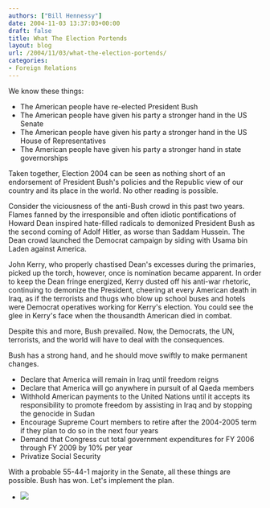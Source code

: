 ```yaml
---
authors: ["Bill Hennessy"]
date: 2004-11-03 13:37:03+00:00
draft: false
title: What The Election Portends
layout: blog
url: /2004/11/03/what-the-election-portends/
categories:
- Foreign Relations
---
```


We know these things:





  * The American people have re-elected President Bush
  * The American people have given his party a stronger hand in the US Senate
  * The American people have given his party a stronger hand in the US House of Representatives
  * The American people have given his party a stronger hand in state governorships


Taken together, Election 2004 can be seen as nothing short of an endorsement of President Bush's policies and the Republic view of our country and its place in the world. No other reading is possible.




Consider the viciousness of the anti-Bush crowd in this past two years. Flames fanned by the irresponsible and often idiotic pontifications of Howard Dean inspired hate-filled radicals to demonized President Bush as the second coming of Adolf Hitler, as worse than Saddam Hussein. The Dean crowd launched the Democrat campaign by siding with Usama bin Laden against America.




John Kerry, who properly chastised Dean's excesses during the primaries, picked up the torch, however, once is nomination became apparent. In order to keep the Dean fringe energized, Kerry dusted off his anti-war rhetoric, continuing to demonize the President, cheering at every American death in Iraq, as if the terrorists and thugs who blow up school buses and hotels were Democrat operatives working for Kerry's election. You could see the glee in Kerry's face when the thousandth American died in combat.




Despite this and more, Bush prevailed. Now, the Democrats, the UN, terrorists, and the world will have to deal with the consequences.




Bush has a strong hand, and he should move swiftly to make permanent changes.





  * Declare that America will remain in Iraq until freedom reigns
  * Declare that America will go anywhere in pursuit of al Qaeda members
  * Withhold American payments to the United Nations until it accepts its responsibility to promote freedom by assisting in Iraq and by stopping the genocide in Sudan
  * Encourage Supreme Court members to retire after the 2004-2005 term if they plan to do so in the next four years
  * Demand that Congress cut total government expenditures for FY 2006 through FY 2009 by 10% per year
  * Privatize Social Security


With a probable 55-44-1 majority in the Senate, all these things are possible. Bush has won. Let's implement the plan.





  * ![](https://blog.billhennessy.com/aggbug.aspx?PostID=524)

